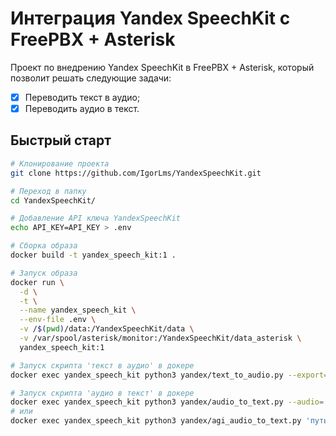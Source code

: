 # Интеграция Yandex SpeechKit с FreePBX + Asterisk

Проект по внедрению Yandex SpeechKit в FreePBX + Asterisk, который позволит решать следующие задачи:
- [x] Переводить текст в аудио;
- [x] Переводить аудио в текст.

## Быстрый старт
```bash
# Клонирование проекта
git clone https://github.com/IgorLms/YandexSpeechKit.git

# Переход в папку
cd YandexSpeechKit/

# Добавление API ключа YandexSpeechKit
echo API_KEY=API_KEY > .env

# Сборка образа
docker build -t yandex_speech_kit:1 .

# Запуск образа
docker run \
  -d \
  -t \
  --name yandex_speech_kit \
  --env-file .env \
  -v /$(pwd)/data:/YandexSpeechKit/data \
  -v /var/spool/asterisk/monitor:/YandexSpeechKit/data_asterisk \
  yandex_speech_kit:1

# Запуск скрипта 'текст в аудио' в докере
docker exec yandex_speech_kit python3 yandex/text_to_audio.py --export='название_файла' --text='текст_для_аудио'

# Запуск скрипта 'аудио в текст' в докере
docker exec yandex_speech_kit python3 yandex/audio_to_text.py --audio='путь_к_файлу_в_папке_/var/spool/asterisk/monitor'
# или
docker exec yandex_speech_kit python3 yandex/agi_audio_to_text.py 'путь_к_файлу_в_папке_/var/spool/asterisk/monitor'
```
